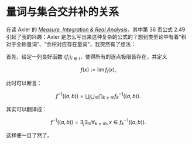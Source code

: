 # 量词与集合交并补的关系

在读 Axler 的 [*Measure, Integration & Real Analysis*](https://measure.axler.net/)，其中第 36 页公式 2.49 引起了我的兴趣：Axler 是怎么写出来这种复杂的公式的？想到类型论中有着“积对于全称量词”、“余积对应存在量词”，我突然有了想法：

首先，给定一列良好函数 $\{f_i\}_{i \in I}$，使得所有的逐点极限皆存在，并定义

$$f(x) := \lim f_i(x),$$

此时可以断言：

$$f^{-1}((a, b)) = \bigcup_j \bigcup_m \bigcap_{k \ge m} f^{-1}_{k}((a, b)).$$

其实可以翻译成：

$$f^{-1}((a, b)) = \exists_j \exists_m \forall_{k \ge m}, x \in f^{-1}_{k}((a, b)).$$

这样便一目了然了。
